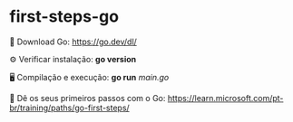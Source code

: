 # first-steps-go

:round_pushpin: Download Go:
https://go.dev/dl/

:gear: Verificar instalação:
**go version**

:desktop_computer: Compilação e execução: **go run** *main.go*

:pencil: Dê os seus primeiros passos com o Go: https://learn.microsoft.com/pt-br/training/paths/go-first-steps/
